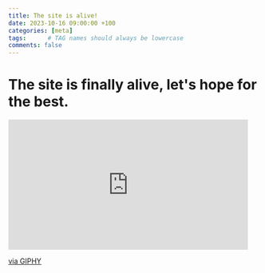 ```yaml
---
title: The site is alive!
date: 2023-10-16 09:00:00 +100
categories: [meta]
tags:      # TAG names should always be lowercase
comments: false
---
```


# The site is finally alive, let's hope for the best.

<iframe src="https://giphy.com/embed/vmv47p4zksWDC" width="480" height="261" frameBorder="0" class="giphy-embed" allowFullScreen></iframe><p><a href="https://giphy.com/gifs/alive-vmv47p4zksWDC">via GIPHY</a></p>